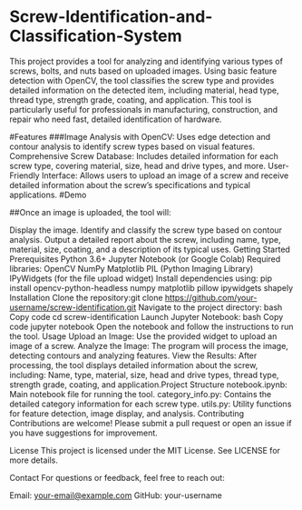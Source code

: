# Screw-Identification-and-Classification-System
This project provides a tool for analyzing and identifying various types of screws, bolts, and nuts based on uploaded images. Using basic feature detection with OpenCV, the tool classifies the screw type and provides detailed information on the detected item, including material, head type, thread type, strength grade, coating, and application. This tool is particularly useful for professionals in manufacturing, construction, and repair who need fast, detailed identification of hardware.

#Features
###Image Analysis with OpenCV: Uses edge detection and contour analysis to identify screw types based on visual features.
Comprehensive Screw Database: Includes detailed information for each screw type, covering material, size, head and drive types, and more.
User-Friendly Interface: Allows users to upload an image of a screw and receive detailed information about the screw’s specifications and typical applications.
#Demo


##Once an image is uploaded, the tool will:

Display the image.
Identify and classify the screw type based on contour analysis.
Output a detailed report about the screw, including name, type, material, size, coating, and a description of its typical uses.
Getting Started
Prerequisites
Python 3.6+
Jupyter Notebook (or Google Colab)
Required libraries:
OpenCV
NumPy
Matplotlib
PIL (Python Imaging Library)
IPyWidgets (for the file upload widget)
Install dependencies using:
pip install opencv-python-headless numpy matplotlib pillow ipywidgets shapely
Installation
Clone the repository:git clone https://github.com/your-username/screw-identification.git
Navigate to the project directory:
bash
Copy code
cd screw-identification
Launch Jupyter Notebook:
bash
Copy code
jupyter notebook
Open the notebook and follow the instructions to run the tool.
Usage
Upload an Image: Use the provided widget to upload an image of a screw.
Analyze the Image: The program will process the image, detecting contours and analyzing features.
View the Results: After processing, the tool displays detailed information about the screw, including:
Name, type, material, size, head and drive types, thread type, strength grade, coating, and application.Project Structure
notebook.ipynb: Main notebook file for running the tool.
category_info.py: Contains the detailed category information for each screw type.
utils.py: Utility functions for feature detection, image display, and analysis.
Contributing
Contributions are welcome! Please submit a pull request or open an issue if you have suggestions for improvement.

License
This project is licensed under the MIT License. See LICENSE for more details.

Contact
For questions or feedback, feel free to reach out:

Email: your-email@example.com
GitHub: your-username
